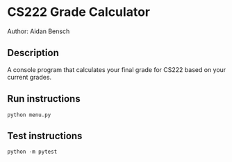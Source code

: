 # CS222 Grade Calculator
Author: Aidan Bensch
## Description
A console program that calculates your final grade for CS222 based on your current grades.
## Run instructions
```
python menu.py
```
## Test instructions
```
python -m pytest
```
